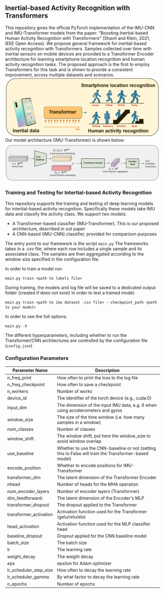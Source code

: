 ## Inertial-based Activity Recognition with Transformers 
This repository gives the official PyTorch implementation of the IMU-CNN and IMU-Transformer models from the paper: "Boosting Inertial-based Human Activity Recognition with Transformers" (Shavit and Klein, 2021, IEEE Open Access). 
We propose general framework for inertial-based activity recognition with Transformers. Samples collected over time with inertial sensors on mobile devices are provided to a Transformer Encoder architecture for learning smartphone location recognition and human activity recognition tasks. The proposed approach is the first to employ Transformers for this task and is shown to provide a consistent improvement, across multiple datasets and scenarios.  
![Inertial-based Activity Recognition with Transformers ](./img/ga_1.PNG)
Our model architecture (IMU-Transformer) is shown below:
![IMU-Transformer](./img/ga_2.PNG)

### Training and Testing for Intertial-based Activity Recognition
This repository supports the training and testing of deep learning models for intertial-based activity recognition.
Specifically these models take IMU data and classify the activity class. 
We support two models: 
- A Transformer-based classifier (IMU-Transformer). This is our proposed architecture, described in out paper
- A CNN-based (IMU-CNN) classifier, provided for comparison purposes

The entry point to our framework is the script ```main.py```
The frameworks takes in a .csv file, where each row includes a single sample and its associated class.
The samples are then aggregated according to the window size specified in the configuration file.

In order to train a model run:
```
main.py train <path to labels file> 
```
During training, the models and log file will be saved to a dedicated output folder (created if does not exist)
In order to test a trained model:
```
main.py train <path to imu dataset .csv file> --checkpoint_path <path to your model>
```
In order to see the full options:
```
main.py -h
```
The different hyperparameters, including whether to run the Transformer/CNN architectures are controlled by 
the configuration file (```config.json```)

### Configuration Parameters
Parameter Name | Description |
--- | --- |
n_freq_print|How often to print the loss to the log file
n_freq_checkpoint|How often to save a checkpoint
n_workers|Number of works
device_id|The identifier of the torch device (e.g., cuda:0)
input_dim|The dimension of the input IMU data, e.g. 6 when using accelerometers and gyros
window_size|The size of the time window (i.e. how many samples in a window)
num_classes|Number of classes
window_shift|The window shift, put here the window_size to avoid window overlap
use_baseline|Whether to use the CNN-baseline or not (setting this to False will train the Transformer-based model)
encode_position|Whether to encode positions for IMU-Transformer
transformer_dim|The latent dimension of the Transformer Encoder
nhead|Number of heads for the MHA operation
num_encoder_layers| Number of encoder layers (Transformer)
dim_feedforward:| The latent dimension of the Encoder's MLP
transformer_dropout| The dropout applied to the Transformer
transformer_activation| Activation function used for the Transformer (gelu/relu/elu)
head_activation|Activation function used for the MLP classifier head 
baseline_dropout|Dropout applied for the CNN baseline model 
batch_size| The batch size
lr|The learning rate
weight_decay|The weight decay 
eps| epsilon for Adam optimizer
lr_scheduler_step_size|How often to decay the learning rate
lr_scheduler_gamma|By what factor to decay the learning rate
n_epochs|Number of epochs


